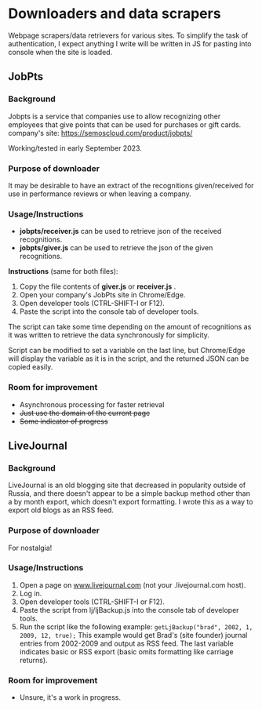 # Downloaders and data scrapers
Webpage scrapers/data retrievers for various sites. To simplify the task of authentication, I expect anything I write will be written in JS for pasting into console when the site is loaded.

## JobPts
### Background
Jobpts is a service that companies use to allow recognizing other employees that give points that can be used for purchases or gift cards. 
company's site: https://semoscloud.com/product/jobpts/

Working/tested in early September 2023.

### Purpose of downloader
It may be desirable to have an extract of the recognitions given/received for use in performance reviews or when leaving a company. 

### Usage/Instructions
- **jobpts/receiver.js** can be used to retrieve json of the received recognitions.
- **jobpts/giver.js** can be used to retrieve the json of the given recognitions.

**Instructions** (same for both files): 
1. Copy the file contents of **giver.js** or **receiver.js** .
2. Open your company's JobPts site in Chrome/Edge.
3. Open developer tools (CTRL-SHIFT-I or F12).
4. Paste the script into the console tab of developer tools. 

The script can take some time depending on the amount of recognitions as it was written to retrieve the data synchronously for simplicity. 

Script can be modified to set a variable on the last line, but Chrome/Edge will display the variable as it is in the script, and the returned JSON can be copied easily.

### Room for improvement
- Asynchronous processing for faster retrieval
- ~~Just use the domain of the current page~~
- ~~Some indicator of progress~~

## LiveJournal
### Background
LiveJournal is an old blogging site that decreased in popularity outside of Russia, and there doesn't appear to be a simple backup method other than a by month export, which doesn't export formatting. I wrote this as a way to export old blogs as an RSS feed.

### Purpose of downloader
For nostalgia!

### Usage/Instructions
1. Open a page on www.livejournal.com (not your <username>.livejournal.com host).
2. Log in.
3. Open developer tools (CTRL-SHIFT-I or F12).
4. Paste the script from lj/ljBackup.js into the console tab of developer tools.
5. Run the script like the following example: ```getLjBackup("brad", 2002, 1, 2009, 12, true);```  This example would get Brad's (site founder) journal entries from 2002-2009 and output as RSS feed. The last variable indicates basic or RSS export (basic omits formatting like carriage returns). 

### Room for improvement
- Unsure, it's a work in progress.
